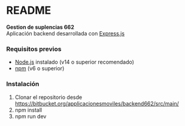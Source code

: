 # README #

**Gestion de suplencias 662**  
Aplicación backend desarrollada con [Express.js](https://expressjs.com/)

### Requisitos previos
- [Node.js](https://nodejs.org/) instalado (v14 o superior recomendado)
- [npm](https://www.npmjs.com/) (v6 o superior)

### Instalación
1. Clonar el repositorio desde https://bitbucket.org/applicacionesmoviles/backend662/src/main/
2. npm install
3. npm run dev
